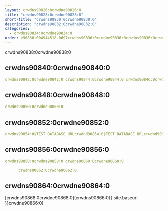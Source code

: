 ```yaml
---
layout: crwdns90826:0crwdne90826:0
title: "crwdns90828:0crwdne90828:0"
short-title: "crwdns90830:0crwdne90830:0"
description: "crwdns90832:0crwdne90832:0"
categories:
  - crwdns90834:0crwdne90834:0
order: e90836:004944518.0697crwdns90836:0crwdne90836:0crwdns90836:0crwdne90836:036crwdns90836:0crwdne90836:0
---
```

crwdns90838:0crwdne90838:0

## crwdns90840:0crwdne90840:0

```yaml
crwdns90842:0crwdne90842:0 crwdns90844:0crwdne90844:0 crwdns90846:0crwdne90846:0
```

## crwdns90848:0crwdne90848:0

```yaml
crwdns90850:0crwdne90850:0
```

## crwdns90852:0crwdne90852:0

```yaml
crwdns90854:0$TEST_DATABASE_URLcrwdnd90854:0$TEST_DATABASE_URLcrwdnd90854:0$TEST_DATABASE_URLcrwdne90854:0
```

## crwdns90856:0crwdne90856:0

```yaml
crwdns90858:0crwdne90858:0 crwdns90860:0crwdne90860:0

      crwdns90862:0crwdne90862:0

```

## crwdns90864:0crwdne90864:0

[crwdns90868:0crwdne90868:0](crwdns90866:0{{ site.baseurl }}crwdne90866:0)